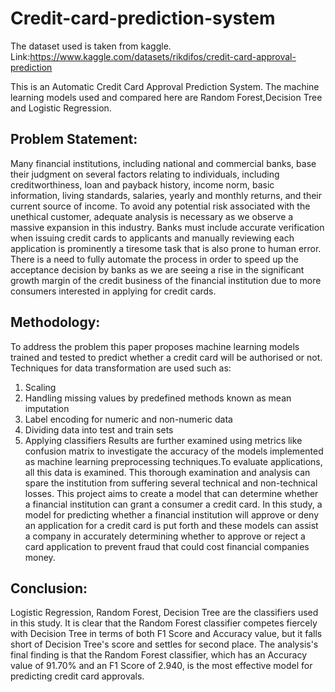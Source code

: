 # Credit-card-prediction-system

The dataset used is taken from kaggle. Link:https://www.kaggle.com/datasets/rikdifos/credit-card-approval-prediction

This is an Automatic Credit Card Approval Prediction System. The machine learning models used and compared here are Random Forest,Decision Tree and Logistic Regression.

## Problem Statement:
Many financial institutions, including national and commercial banks, base their judgment on several factors relating to individuals, including creditworthiness, loan and payback history, income norm, basic information, living standards, salaries, yearly and monthly returns, and their current source of income.
To avoid any potential risk associated with the unethical customer, adequate analysis is necessary as we observe a massive expansion in this industry. 
Banks must include accurate verification when issuing credit cards to applicants and manually reviewing each application is prominently a tiresome task that is also prone to human error.
There is a need to fully automate the process in order to speed up the acceptance decision by banks as we are seeing a rise in the significant growth margin of the credit business of the financial institution due to more consumers interested in applying for credit cards.


## Methodology:
To address the problem this paper proposes machine learning models trained and tested to predict whether a credit card will be authorised or not. Techniques for data transformation are used such as: 
1)	Scaling
2)	Handling missing values by predefined methods known as mean imputation
3)	Label encoding for numeric and non-numeric data             
4)	Dividing data into test and train sets
5)	Applying classifiers 
Results are further examined using metrics like confusion matrix to investigate the accuracy of the models implemented as machine learning preprocessing techniques.To evaluate applications, all this data is examined. This thorough examination and analysis can spare the institution from suffering several technical and non-technical losses. This project aims to create a model that can determine whether a financial institution can grant a consumer a credit card.
In this study, a model for predicting whether a financial institution will approve or deny an application for a credit card is put forth and these models can assist a company in accurately determining whether to approve or reject a card application to prevent fraud that could cost financial companies money. 


## Conclusion:
Logistic Regression, Random Forest, Decision Tree are the classifiers used in this study. It is clear that the Random Forest classifier competes fiercely with Decision Tree in terms of both F1 Score and Accuracy  value, but it falls short of  Decision Tree's score and settles for second place. The analysis's final finding is that the Random Forest classifier, which has an Accuracy value of 91.70% and an F1 Score of 2.940, is the most effective model for predicting credit card approvals.




